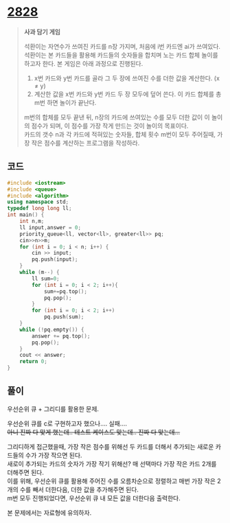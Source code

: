 # [2828](https://www.acmicpc.net/problem/2828)

> __사과 담기 게임__
>
> 석환이는 자연수가 쓰여진 카드를 n장 가지며, 처음에 i번 카드엔 ai가 쓰여있다.  
> 석환이는 본 카드들을 활용해 카드들의 숫자들을 합치며 노는 카드 합체 놀이를 하고자 한다. 본 게임은 아래 과정으로 진행된다.  
>
> 1. x번 카드와 y번 카드를 골라 그 두 장에 쓰여진 수를 더한 값을 계산한다. (x ≠ y)
> 2. 계산한 값을 x번 카드와 y번 카드 두 장 모두에 덮어 쓴다.
> 이 카드 합체를 총 m번 하면 놀이가 끝난다.  
>
> m번의 합체를 모두 끝낸 뒤, n장의 카드에 쓰여있는 수를 모두 더한 값이 이 놀이의 점수가 되며, 이 점수를 가장 작게 만드는 것이 놀이의 목표이다.  
> 카드의 갯수 n과 각 카드에 적혀있는 숫자들, 합체 횟수 m번이 모두 주어질때, 가장 작은 점수를 계산하는 프로그램을 작성하라.  

## 코드

```c++
#include <iostream>
#include <queue> 
#include <algorithm>
using namespace std; 
typedef long long ll; 
int main() {
    int n,m;
    ll input,answer = 0;
    priority_queue<ll, vector<ll>, greater<ll>> pq;
    cin>>n>>m; 
    for (int i = 0; i < n; i++) {
        cin >> input; 
        pq.push(input); 
    }
    while (m--) {
        ll sum=0;
        for (int i = 0; i < 2; i++){
            sum+=pq.top();
            pq.pop();
        }
        for (int i = 0; i < 2; i++)
            pq.push(sum); 
    }
    while (!pq.empty()) {
        answer += pq.top(); 
        pq.pop(); 
    }
    cout << answer; 
    return 0;
}
```

## 풀이

우선순위 큐 + 그리디를 활용한 문제.

우선순위 큐를 c로 구현하고자 했으나.... 실패....  
~~아니 진짜 다 맞게 했는데.. 테스트 케이스도 맞는데.. 진짜 다 맞는데...~~  

그리디하게 접근했을때, 가장 작은 점수를 위해선 두 카드를 더해서 추가되는 새로운 카드들의 수가 가장 작으면 된다.  
새로이 추가되는 카드의 숫자가 가장 작기 위해선? 매 선택마다 가장 작은 카드 2개를 더해주면 된다.  
이를 위해, 우선순위 큐를 활용해 주어진 수를 오름차순으로 정렬하고 매번 가장 작은 2개의 수를 빼서 더한다음, 더한 값을 추가해주면 된다.  
m번 모두 진행되었다면, 우선순위 큐 내 모든 값을 더한다음 출력한다.  

본 문제에서는 자료형에 유의하자.  
